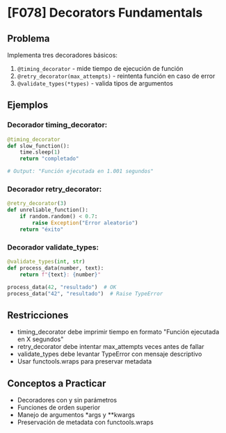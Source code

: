 # [F078] Decorators Fundamentals

## Problema

Implementa tres decoradores básicos:
1. `@timing_decorator` - mide tiempo de ejecución de función
2. `@retry_decorator(max_attempts)` - reintenta función en caso de error
3. `@validate_types(*types)` - valida tipos de argumentos

## Ejemplos

### Decorador timing_decorator:
```python
@timing_decorator
def slow_function():
    time.sleep(1)
    return "completado"

# Output: "Función ejecutada en 1.001 segundos"
```

### Decorador retry_decorator:
```python
@retry_decorator(3)
def unreliable_function():
    if random.random() < 0.7:
        raise Exception("Error aleatorio")
    return "éxito"
```

### Decorador validate_types:
```python
@validate_types(int, str)
def process_data(number, text):
    return f"{text}: {number}"

process_data(42, "resultado")  # OK
process_data("42", "resultado")  # Raise TypeError
```

## Restricciones
- timing_decorator debe imprimir tiempo en formato "Función ejecutada en X segundos"
- retry_decorator debe intentar max_attempts veces antes de fallar
- validate_types debe levantar TypeError con mensaje descriptivo
- Usar functools.wraps para preservar metadata

## Conceptos a Practicar
- Decoradores con y sin parámetros
- Funciones de orden superior
- Manejo de argumentos *args y **kwargs
- Preservación de metadata con functools.wraps
